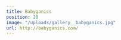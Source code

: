 ```yaml
---
title: Babyganics
position: 28
image: "/uploads/gallery__babyganics.jpg"
url: http://babyganics.com/
---
```


